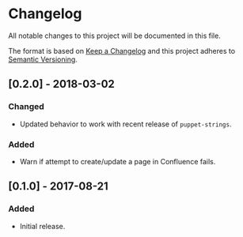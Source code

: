 # Changelog
All notable changes to this project will be documented in this file.

The format is based on [Keep a Changelog](http://keepachangelog.com/en/1.0.0/)
and this project adheres to [Semantic Versioning](http://semver.org/spec/v2.0.0.html).

## [0.2.0] - 2018-03-02
### Changed
- Updated behavior to work with recent release of `puppet-strings`.

### Added
- Warn if attempt to create/update a page in Confluence fails.

## [0.1.0] - 2017-08-21
### Added
- Initial release.
